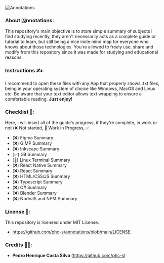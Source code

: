 ![Annotations](https://github.com/phc-s/annotations/assets/143753887/8470a470-88ac-4ce1-b853-0ab54be9ee89)
### About 🇦nnotations:
This repository's main objective is to store simple summary of subjects I find studying recently, they aren't necessarily acts as a complete guide or tutorial to learn, but still being a nice indie mind map for everyone who knows about those technologies. You`re allowed to freely use, share and modify from this repository since it was made for studying and educational reasons.
### Instructions ✍️:
I recommend to open these files with any App that properly shows .txt files, being in your operating system of choice like Windows, MacOS and Linux etc. Be aware that your text editor allows text wrapping to ensure a comfortable reading. **Just enjoy!**
### Checklist 📝:

Here, I will insert all of the guide's progress, if they're complete, in work or not (❌ Not started, 🧱 Work in Progress, ✅.

+ (❌) Figma Summary
+ (❌) GIMP Summary
+ (❌) Inkscape Summary
+ (✅) Git Summary
+ (🧱) Linux Terminal Summary
+ (❌) React Native Summary
+ (❌) React Summary
+ (❌) HTML/CSS/JS Summary
+ (❌) Typescript Summary
+ (❌) C# Summary
+ (❌) Blender Summary 
+ (❌) NodeJS and NPM Summary

### License 📕:
This repository is licensed under MIT License.
+ https://github.com/phc-s/annotations/blob/main/LICENSE
### Credits 👨‍💻:
- **Pedro Henrique Costa Silva** (https://github.com/phc-s) 
